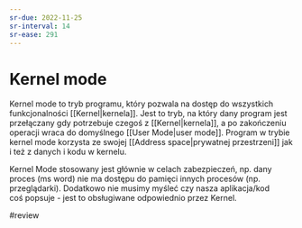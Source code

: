```yaml
---
sr-due: 2022-11-25
sr-interval: 14
sr-ease: 291
---
```


# Kernel mode
Kernel mode to tryb programu, który pozwala na dostęp do wszystkich funkcjonalności [[Kernel|kernela]]. Jest to tryb, na który dany program jest przełączany gdy potrzebuje czegoś z [[Kernel|kernela]], a po zakończeniu operacji wraca do domyślnego [[User Mode|user mode]]. Program w trybie kernel mode korzysta ze swojej [[Address space|prywatnej przestrzeni]] jak i też z danych i kodu w kernelu.

Kernel Mode stosowany jest głównie w celach zabezpieczeń, np. dany proces (ms word) nie ma dostępu do pamięci innych procesów (np. przeglądarki). Dodatkowo nie musimy myśleć czy nasza aplikacja/kod coś popsuje - jest to obsługiwane odpowiednio przez Kernel.

#review